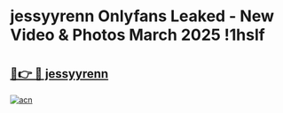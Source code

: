 # jessyyrenn Onlyfans Leaked - New Video & Photos March 2025 !1hslf

# <h2><a href="https://tylem8.iuczelnia.edu.pl?title=jessyyrenn&ref=1hslf">🔗👉 🔴 jessyyrenn</a></h2>

[![acn](https://github.com/user-attachments/assets/0f9c940e-d8b0-45ae-aac7-cd30a18b3e1c)](https://tylem8.iuczelnia.edu.pl?title=jessyyrenn&ref=1hslf)

